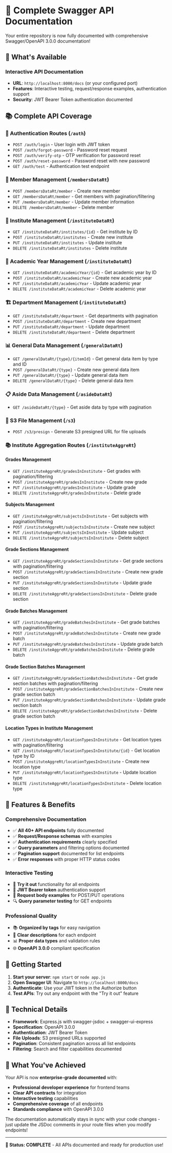 # 🎯 Complete Swagger API Documentation

Your entire repository is now fully documented with comprehensive Swagger/OpenAPI 3.0.0 documentation! 

## 🚀 What's Available

### **Interactive API Documentation**
- **URL**: `http://localhost:8000/docs` (or your configured port)
- **Features**: Interactive testing, request/response examples, authentication support
- **Security**: JWT Bearer Token authentication documented

## 📚 Complete API Coverage

### **🔐 Authentication Routes** (`/auth`)
- `POST /auth/login` - User login with JWT token
- `POST /auth/forgot-password` - Password reset request
- `POST /auth/verify-otp` - OTP verification for password reset
- `POST /auth/reset-password` - Password reset with new password
- `GET /auth/test` - Authentication test endpoint

### **👥 Member Management** (`/membersDataRt`)
- `POST /membersDataRt/member` - Create new member
- `GET /membersDataRt/member` - Get members with pagination/filtering
- `PUT /membersDataRt/member` - Update member information
- `DELETE /membersDataRt/member` - Delete member

### **🏢 Institute Management** (`/instituteDataRt`)
- `GET /instituteDataRt/institutes/{id}` - Get institute by ID
- `POST /instituteDataRt/institutes` - Create new institute
- `PUT /instituteDataRt/institutes` - Update institute
- `DELETE /instituteDataRt/institutes` - Delete institute

### **📅 Academic Year Management** (`/instituteDataRt`)
- `GET /instituteDataRt/academicYear/{id}` - Get academic year by ID
- `POST /instituteDataRt/academicYear` - Create new academic year
- `PUT /instituteDataRt/academicYear` - Update academic year
- `DELETE /instituteDataRt/academicYear` - Delete academic year

### **🏗️ Department Management** (`/instituteDataRt`)
- `GET /instituteDataRt/department` - Get departments with pagination
- `POST /instituteDataRt/department` - Create new department
- `PUT /instituteDataRt/department` - Update department
- `DELETE /instituteDataRt/department` - Delete department

### **📊 General Data Management** (`/generalDataRt`)
- `GET /generalDataRt/{type}/{itemId}` - Get general data item by type and ID
- `POST /generalDataRt/{type}` - Create new general data item
- `PUT /generalDataRt/{type}` - Update general data item
- `DELETE /generalDataRt/{type}` - Delete general data item

### **📋 Aside Data Management** (`/asideDataRt`)
- `GET /asideDataRt/{type}` - Get aside data by type with pagination

### **🔗 S3 File Management** (`/s3`)
- `POST /s3/presign` - Generate S3 presigned URL for file uploads

### **📚 Institute Aggregation Routes** (`/instituteAggreRt`)

#### **Grades Management**
- `GET /instituteAggreRt/gradesInInstitute` - Get grades with pagination/filtering
- `POST /instituteAggreRt/gradesInInstitute` - Create new grade
- `PUT /instituteAggreRt/gradesInInstitute` - Update grade
- `DELETE /instituteAggreRt/gradesInInstitute` - Delete grade

#### **Subjects Management**
- `GET /instituteAggreRt/subjectsInInstitute` - Get subjects with pagination/filtering
- `POST /instituteAggreRt/subjectsInInstitute` - Create new subject
- `PUT /instituteAggreRt/subjectsInInstitute` - Update subject
- `DELETE /instituteAggreRt/subjectsInInstitute` - Delete subject

#### **Grade Sections Management**
- `GET /instituteAggreRt/gradeSectionsInInstitute` - Get grade sections with pagination/filtering
- `POST /instituteAggreRt/gradeSectionsInInstitute` - Create new grade section
- `PUT /instituteAggreRt/gradeSectionsInInstitute` - Update grade section
- `DELETE /instituteAggreRt/gradeSectionsInInstitute` - Delete grade section

#### **Grade Batches Management**
- `GET /instituteAggreRt/gradeBatchesInInstitute` - Get grade batches with pagination/filtering
- `POST /instituteAggreRt/gradeBatchesInInstitute` - Create new grade batch
- `PUT /instituteAggreRt/gradeBatchesInInstitute` - Update grade batch
- `DELETE /instituteAggreRt/gradeBatchesInInstitute` - Delete grade batch

#### **Grade Section Batches Management**
- `GET /instituteAggreRt/gradeSectionBatchesInInstitute` - Get grade section batches with pagination/filtering
- `POST /instituteAggreRt/gradeSectionBatchesInInstitute` - Create new grade section batch
- `PUT /instituteAggreRt/gradeSectionBatchesInInstitute` - Update grade section batch
- `DELETE /instituteAggreRt/gradeSectionBatchesInInstitute` - Delete grade section batch

#### **Location Types in Institute Management**
- `GET /instituteAggreRt/locationTypesInInstitute` - Get location types with pagination/filtering
- `GET /instituteAggreRt/locationTypesInInstitute/{id}` - Get location type by ID
- `POST /instituteAggreRt/locationTypesInInstitute` - Create new location type
- `PUT /instituteAggreRt/locationTypesInInstitute` - Update location type
- `DELETE /instituteAggreRt/locationTypesInInstitute` - Delete location type

## 🎨 Features & Benefits

### **Comprehensive Documentation**
- ✅ **All 40+ API endpoints** fully documented
- ✅ **Request/Response schemas** with examples
- ✅ **Authentication requirements** clearly specified
- ✅ **Query parameters** and filtering options documented
- ✅ **Pagination support** documented for list endpoints
- ✅ **Error responses** with proper HTTP status codes

### **Interactive Testing**
- 🧪 **Try it out** functionality for all endpoints
- 🔐 **JWT Bearer token** authentication support
- 📝 **Request body examples** for POST/PUT operations
- 🔍 **Query parameter testing** for GET endpoints

### **Professional Quality**
- 📚 **Organized by tags** for easy navigation
- 🎯 **Clear descriptions** for each endpoint
- 📊 **Proper data types** and validation rules
- 🌐 **OpenAPI 3.0.0** compliant specification

## 🚀 Getting Started

1. **Start your server**: `npm start` or `node app.js`
2. **Open Swagger UI**: Navigate to `http://localhost:8000/docs`
3. **Authenticate**: Use your JWT token in the Authorize button
4. **Test APIs**: Try out any endpoint with the "Try it out" feature

## 🔧 Technical Details

- **Framework**: Express.js with swagger-jsdoc + swagger-ui-express
- **Specification**: OpenAPI 3.0.0
- **Authentication**: JWT Bearer Token
- **File Uploads**: S3 presigned URLs supported
- **Pagination**: Consistent pagination across all list endpoints
- **Filtering**: Search and filter capabilities documented

## 🎉 What You've Achieved

Your API is now **enterprise-grade documented** with:
- **Professional developer experience** for frontend teams
- **Clear API contracts** for integration
- **Interactive testing** capabilities
- **Comprehensive coverage** of all endpoints
- **Standards compliance** with OpenAPI 3.0.0

The documentation automatically stays in sync with your code changes - just update the JSDoc comments in your route files when you modify endpoints!

---

**🎯 Status: COMPLETE** - All APIs documented and ready for production use!
